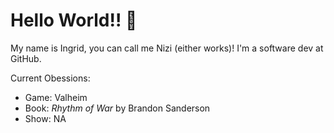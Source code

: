 # Hello World!! 👋

My name is Ingrid, you can call me Nizi (either works)! I'm a software dev at GitHub. 

Current Obessions:
* Game: Valheim
* Book: _Rhythm of War_ by Brandon Sanderson
* Show: NA
<!--
**xiaonile/xiaonile** is a ✨ _special_ ✨ repository because its `README.md` (this file) appears on your GitHub profile.

Here are some ideas to get you started:

- 🔭 I’m currently working on ...
- 🌱 I’m currently learning ...
- 👯 I’m looking to collaborate on ...
- 🤔 I’m looking for help with ...
- 💬 Ask me about ...
- 📫 How to reach me: ...
- 😄 Pronouns: ...
- ⚡ Fun fact: ...
-->
